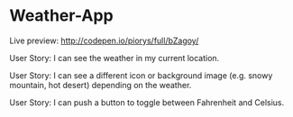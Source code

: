 # Weather-App

Live preview: http://codepen.io/piorys/full/bZagoy/

User Story: I can see the weather in my current location.

User Story: I can see a different icon or background image (e.g. snowy mountain, hot desert) depending on the weather.

User Story: I can push a button to toggle between Fahrenheit and Celsius.
